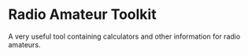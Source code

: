 # Radio Amateur Toolkit
A very useful tool containing calculators and other information for radio amateurs.
